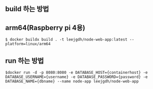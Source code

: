 ## build 하는 방법

## arm64(Raspberry pi 4용)

```
$ docker buildx build . -t leejgdh/node-web-app:latest --platform=linux/arm64
```



## run 하는 방법

```
$docker run -d -p 8080:8080 -e DATABASE_HOST={containerhost} -e DATABASE_USERNAME={username} -e DATABASE_PASSWORD={password} -e DATABASE_NAME={dbname} --name node-app leejgdh/node-web-app
```
